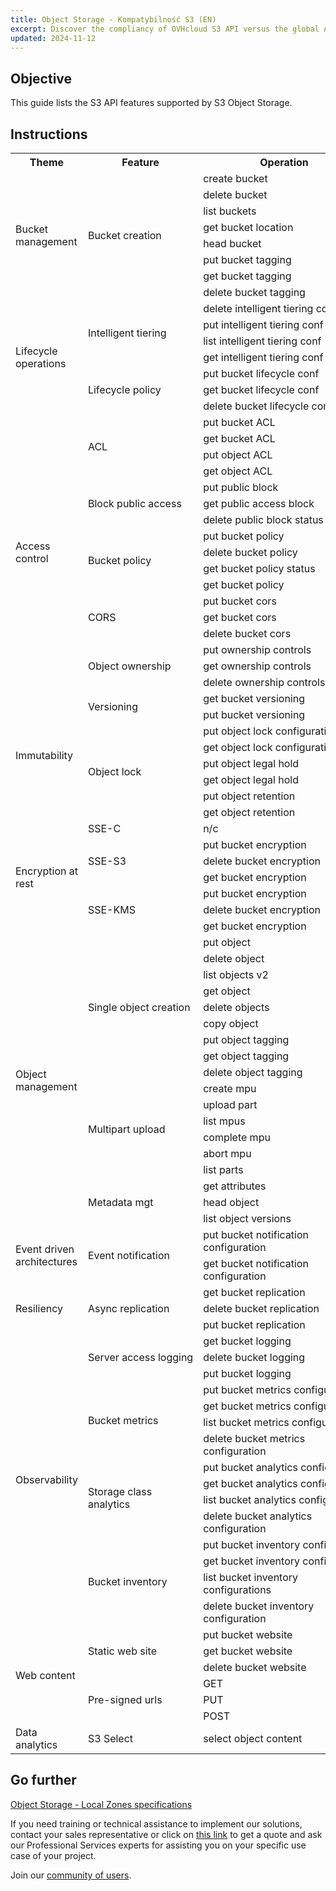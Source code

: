 ```yaml
---
title: Object Storage - Kompatybilność S3 (EN)
excerpt: Discover the compliancy of OVHcloud S3 API versus the global AWS S3 API
updated: 2024-11-12
---
```


<style>
td:nth-of-type(2) {
  white-space:nowrap;
}
</style>

## Objective

This guide lists the S3 API features supported by S3 Object Storage.

## Instructions

<table>
    <tr>
        <th> Theme </th>
        <th> Feature </th>
        <th> Operation </th>
        <th> Regions </th>
        <th> Local&nbsp;Zones </th>
    </tr>
    <tr>
        <td rowspan="8">Bucket management</td>
        <td rowspan="8">Bucket creation</td>
        <td> create bucket</td>
        <td>yes</td>
        <td>yes</td>
    </tr>
    <tr>
        <td>delete bucket</td>
        <td>yes</td>
        <td>yes</td>
    </tr>
    <tr>
        <td>list buckets</td>
        <td>yes</td>
        <td>yes</td>
    </tr>
    <tr>
        <td>get bucket location</td>
        <td>yes</td>
        <td>no</td>
    </tr>
    <tr>
        <td>head bucket</td>
        <td>yes</td>
        <td>yes</td>
    </tr>
    <tr>
        <td>put bucket tagging</td>
        <td>yes</td>
        <td>no</td>
    </tr>
    <tr>
        <td>get bucket tagging</td>
        <td>yes</td>
        <td>no</td>
    </tr>
    <tr>
        <td>delete bucket tagging</td>
        <td>yes</td>
        <td>no</td>
    </tr>
    <tr>
        <td rowspan="7">Lifecycle operations</td>
        <td rowspan="4">Intelligent tiering</td>
        <td>delete intelligent tiering conf</td>
        <td>no</td>
        <td>no</td>
    </tr>
    <tr>
        <td>put intelligent tiering conf</td>
        <td>no</td>
        <td>no</td>
    </tr>
    <tr>
        <td>list intelligent tiering conf</td>
        <td>no</td>
        <td>no</td>
    </tr>
    <tr>
        <td>get intelligent tiering conf</td>
        <td>no</td>
        <td>no</td>
    </tr>
    <tr>
        <td rowspan="3">Lifecycle policy</td>
        <td>put bucket lifecycle conf</td>
        <td>no</td>
        <td>yes</td>
    </tr>
    <tr>
        <td>get bucket lifecycle conf</td>
        <td>no</td>
        <td>yes</td>
    </tr>
    <tr>
        <td>delete bucket lifecycle conf</td>
        <td>no</td>
        <td>yes</td>
    </tr>
    <tr>
        <td rowspan="17">Access control</td>
        <td rowspan="4">ACL</td>
        <td>put bucket ACL</td>
        <td>yes</td>
        <td>yes</td>
    </tr>
    <tr>
        <td>get bucket ACL</td>
        <td>yes</td>
        <td>yes</td>
    </tr>
    <tr>
        <td>put object ACL</td>
        <td>yes</td>
        <td>no</td>
    </tr>
    <tr>
        <td>get object ACL</td>
        <td>yes</td>
        <td>yes</td>
    </tr>
    <tr>
        <td rowspan="3">Block public access</td>
        <td>put public block</td>
        <td>no</td>
        <td>no</td>
    </tr>
    <tr>
        <td>get public access block</td>
        <td>no</td>
        <td>yes</td>
    </tr>
    <tr>
        <td>delete public block status</td>
        <td>no</td>
        <td>no</td>
    </tr>
    <tr>
        <td rowspan="4">Bucket policy</td>
        <td>put bucket policy</td>
        <td>no</td>
        <td>yes</td>
    </tr>
    <tr>
        <td>delete bucket policy</td>
        <td>no</td>
        <td>no</td>
    </tr>
    <tr>
        <td>get bucket policy status</td>
        <td>no</td>
        <td>no</td>
    </tr>
    <tr>
        <td>get bucket policy</td>
        <td>no</td>
        <td>no</td>
    </tr>
    <tr>
        <td rowspan="3">CORS</td>
        <td>put bucket cors</td>
        <td>yes</td>
        <td>yes</td>
    </tr>
    <tr>
        <td>get bucket cors</td>
        <td>yes</td>
        <td>yes</td>
    </tr>
    <tr>
        <td>delete bucket cors</td>
        <td>yes</td>
        <td>yes</td>
    </tr>
    <tr>
        <td rowspan="3">Object ownership</td>
        <td>put ownership controls</td>
        <td>no</td>
        <td>no</td>
    </tr>
    <tr>
        <td>get ownership controls</td>
        <td>no</td>
        <td>no</td>
    </tr>
    <tr>
        <td>delete ownership controls</td>
        <td>no</td>
        <td>no</td>
    </tr>
    <tr>
        <td rowspan="8">Immutability</td>
        <td rowspan="2">Versioning</td>
        <td>get bucket versioning</td>
        <td>yes</td>
        <td>yes</td>
    </tr>
    <tr>
        <td>put bucket versioning</td>
        <td>yes</td>
        <td>yes</td>
    </tr>
    <tr>
        <td rowspan="6">Object lock</td>
        <td>put object lock configuration</td>
        <td>yes</td>
        <td>yes</td>
    </tr>
    <tr>
        <td>get object lock configuration</td>
        <td>yes</td>
        <td>yes</td>
    </tr>
    <tr>
        <td>put object legal hold</td>
        <td>yes</td>
        <td>no</td>
    </tr>
    <tr>
        <td>get object legal hold</td>
        <td>yes</td>
        <td>no</td>
    </tr>
    <tr>
        <td>put object retention</td>
        <td>yes</td>
        <td>no</td>
    </tr>
    <tr>
        <td>get object retention</td>
        <td>yes</td>
        <td>no</td>
    </tr>
    <tr>
        <td rowspan="7">Encryption at rest</td>
        <td>SSE-C</td>
        <td>n/c</td>
        <td>yes</td>
        <td>yes</td>
    </tr>
    <tr>
        <td rowspan="3">SSE-S3</td>
        <td>put bucket encryption</td>
        <td>yes</td>
        <td>no</td>
    </tr>
    <tr>
        <td>delete bucket encryption</td>
        <td>yes</td>
        <td>no</td>
    </tr>
    <tr>
        <td>get bucket encryption</td>
        <td>yes</td>
        <td>no</td>
    </tr>
    <tr>
        <td rowspan="3">SSE-KMS</td>
        <td>put bucket encryption</td>
        <td>no</td>
        <td>no</td>
    </tr>
    <tr>
        <td>delete bucket encryption</td>
        <td>no</td>
        <td>no</td>
    </tr>
    <tr>
        <td>get bucket encryption</td>
        <td>no</td>
        <td>no</td>
    </tr>
    <tr>
        <td rowspan="18">Object management</td>
        <td rowspan="9">Single object creation</td>
        <td>put object</td>
        <td>yes</td>
        <td>yes</td>
    </tr>
    <tr>
        <td>delete object</td>
        <td>yes</td>
        <td>yes</td>
    </tr>
    <tr>
        <td>list objects v2</td>
        <td>yes</td>
        <td>yes</td>
    </tr>
    <tr>
        <td>get object</td>
        <td>yes</td>
        <td>yes</td>
    </tr>
    <tr>
        <td>delete objects</td>
        <td>yes</td>
        <td>yes</td>
    </tr>
    <tr>
        <td>copy object</td>
        <td>no</td>
        <td>no</td>
    </tr>
    <tr>
        <td>put object tagging</td>
        <td>yes</td>
        <td>no</td>
    </tr>
    <tr>
        <td>get object tagging</td>
        <td>yes</td>
        <td>no</td>
    </tr>
    <tr>
        <td>delete object tagging</td>
        <td>yes</td>
        <td>no</td>
    </tr>
    <tr>
        <td rowspan="6">Multipart upload</td>
        <td>create mpu</td>
        <td>yes</td>
        <td>yes</td>
    </tr>
    <tr>
        <td>upload part</td>
        <td>yes</td>
        <td>yes</td>
    </tr>
    <tr>
        <td>list mpus</td>
        <td>yes</td>
        <td>yes</td>
    </tr>
    <tr>
        <td>complete mpu</td>
        <td>yes</td>
        <td>yes</td>
    </tr>
    <tr>
        <td>abort mpu</td>
        <td>yes</td>
        <td>yes</td>
    </tr>
    <tr>
        <td>list parts</td>
        <td>yes</td>
        <td>yes</td>
    </tr>
    <tr>
        <td rowspan="3">Metadata mgt</td>
        <td>get attributes</td>
        <td>no</td>
        <td>no</td>
    </tr>
    <tr>
        <td>head object</td>
        <td>yes</td>
        <td>yes</td>
    </tr>
    <tr>
        <td>list object versions</td>
        <td>yes</td>
        <td>yes</td>
    </tr>
    <tr>
        <td rowspan="2">Event driven architectures</td>
        <td rowspan="2">Event notification</td>
        <td>put bucket notification configuration</td>
        <td>no</td>
        <td>no</td>
    </tr>
    <tr>
        <td>get bucket notification configuration</td>
        <td>no</td>
        <td>no</td>
    </tr>
    <tr>
        <td rowspan="3">Resiliency</td>
        <td rowspan="3">Async replication</td>
        <td>get bucket replication</td>
        <td>yes</td>
        <td>no</td>
    </tr>
    <tr>
        <td>delete bucket replication</td>
        <td>yes</td>
        <td>no</td>
    </tr>
    <tr>
        <td>put bucket replication</td>
        <td>yes</td>
        <td>no</td>
    </tr>
    <tr>
        <td rowspan="15">Observability</td>
        <td rowspan="3">Server access logging</td>
        <td>get bucket logging</td>
        <td>yes</td>
        <td>no</td>
    </tr>
    <tr>
        <td>delete bucket logging</td>
        <td>yes</td>
        <td>no</td>
    </tr>
    <tr>
        <td>put bucket logging</td>
        <td>yes</td>
        <td>no</td>
    </tr>
    <tr>
        <td rowspan="4">Bucket metrics</td>
        <td>put bucket metrics configuration</td>
        <td>no</td>
        <td>no</td>
    </tr>
    <tr>
        <td>get bucket metrics configuration</td>
        <td>no</td>
        <td>no</td>
    </tr>
    <tr>
        <td>list bucket metrics configuration</td>
        <td>no</td>
        <td>no</td>
    </tr>
    <tr>
        <td>delete bucket metrics configuration</td>
        <td>no</td>
        <td>no</td>
    </tr>
    <tr>
        <td rowspan="4">Storage class analytics</td>
        <td>put bucket analytics configuration</td>
        <td>no</td>
        <td>no</td>
    </tr>
    <tr>
        <td>get bucket analytics configuration</td>
        <td>no</td>
        <td>no</td>
    </tr>
    <tr>
        <td>list bucket analytics configuration</td>
        <td>no</td>
        <td>no</td>
    </tr>
    <tr>
        <td>delete bucket analytics configuration</td>
        <td>no</td>
        <td>no</td>
    </tr>
    <tr>
        <td rowspan="4">Bucket inventory</td>
        <td>put bucket inventory configuration</td>
        <td>no</td>
        <td>no</td>
    </tr>
    <tr>
        <td>get bucket inventory configuration</td>
        <td>no</td>
        <td>no</td>
    </tr>
    <tr>
        <td>list bucket inventory configurations</td>
        <td>no</td>
        <td>no</td>
    </tr>
    <tr>
        <td>delete bucket inventory configuration</td>
        <td>no</td>
        <td>no</td>
    </tr>
    <tr>
        <td rowspan="6">Web content</td>
        <td rowspan="3">Static web site</td>
        <td>put bucket website</td>
        <td>yes</td>
        <td>yes</td>
    </tr>
    <tr>
        <td>get bucket website</td>
        <td>yes</td>
        <td>yes</td>
    </tr>
    <tr>
        <td>delete bucket website</td>
        <td>yes</td>
        <td>yes</td>
    </tr>
    <tr>
        <td rowspan="3">Pre-signed urls</td>
        <td>GET</td>
        <td>yes</td>
        <td>yes</td>
    </tr>
    <tr>
        <td>PUT</td>
        <td>yes</td>
        <td>yes</td>
    </tr>
    <tr>
        <td>POST</td>
        <td>no</td>
        <td>yes</td>
    </tr>
    <tr>
        <td>Data analytics</td>
        <td>S3 Select</td>
        <td>select object content</td>
        <td>no</td>
        <td>no</td>
    </tr>
</table>

## Go further

[Object Storage - Local Zones specifications](/pages/storage_and_backup/object_storage/s3_local_zones_limitations)

If you need training or technical assistance to implement our solutions, contact your sales representative or click on [this link](/links/professional-services) to get a quote and ask our Professional Services experts for assisting you on your specific use case of your project.

Join our [community of users](/links/community).
